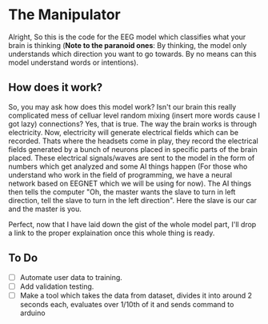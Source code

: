 # The Manipulator

Alright, So this is the code for the EEG model which classifies what your brain is thinking (**Note to the paranoid ones**: By thinking, the model only understands which direction you want to go towards. By no means can this model understand words or intentions).

## How does it work?
So, you may ask how does this model work? Isn't our brain this really complicated mess of celluar level random mixing (insert more words cause I got lazy) connections? Yes, that is true.
The way the brain works is through electricity. Now, electricity will generate electrical fields which can be recorded. Thats where the headsets come in play, they record the electrical fields generated by a bunch of neurons placed in specific parts of the brain placed. These electrical signals/waves are sent to the model in the form of numbers which get analyzed and some AI things happen (For those who understand who work in the field of programming, we have a neural network based on EEGNET which we will be using for now). The AI things then tells the computer "Oh, the master wants the slave to turn in left direction, tell the slave to turn in the left direction". Here the slave is our car and the master is you.

Perfect, now that I have laid down the gist of the whole model part, I'll drop a link to the proper explaination once this whole thing is ready.

## To Do
- [ ] Automate user data to training.
- [ ] Add validation testing.
- [ ] Make a tool which takes the data from dataset, divides it into around 2 seconds each, evaluates over 1/10th of it and sends command to arduino
